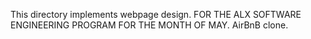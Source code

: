 This directory implements webpage design. FOR THE ALX SOFTWARE ENGINEERING PROGRAM FOR THE MONTH OF MAY. AirBnB clone.
